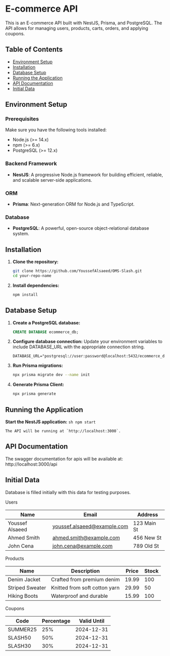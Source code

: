 # E-commerce API

This is an E-commerce API built with NestJS, Prisma, and PostgreSQL. The API allows for managing users, products, carts, orders, and applying coupons.

## Table of Contents
- [Environment Setup](#environment-setup)
- [Installation](#installation)
- [Database Setup](#database-setup)
- [Running the Application](#running-the-application)
- [API Documentation](#api-documentation)
- [Initial Data](#initial-data)

## Environment Setup

### Prerequisites
Make sure you have the following tools installed:
- Node.js (>= 14.x)
- npm (>= 6.x)
- PostgreSQL (>= 12.x)

### Backend Framework
- **NestJS**: A progressive Node.js framework for building efficient, reliable, and scalable server-side applications.

### ORM
- **Prisma**: Next-generation ORM for Node.js and TypeScript.

### Database
- **PostgreSQL**: A powerful, open-source object-relational database system.

## Installation

1. **Clone the repository:**
    ```sh
    git clone https://github.com/YoussefAlsaeed/OMS-Slash.git
    cd your-repo-name
    ```

2. **Install dependencies:**
    ```sh
    npm install
    ```

## Database Setup

1. **Create a PostgreSQL database:**
    ```sql
    CREATE DATABASE ecommerce_db;
    ```

2. **Configure database connection:**
    Update your environment variables to include DATABASE_URL with the appropriate connection string.
    ```env
    DATABASE_URL="postgresql://user:password@localhost:5432/ecommerce_db"
    ```

3. **Run Prisma migrations:**
    ```sh
    npx prisma migrate dev --name init
    ```

4. **Generate Prisma Client:**
    ```sh
    npx prisma generate
    ```

## Running the Application

   **Start the NestJS application:**
    ```sh
    npm start
    ```

    The API will be running at `http://localhost:3000`.

## API Documentation
   The swagger documentation for apis will be available at:
   http://localhost:3000/api

## Initial Data

Database is filled initially with this data for testing purposes.

Users

| Name           | Email                       | Address      |
|----------------|-----------------------------|--------------|
| Youssef Alsaeed| youssef.alsaeed@example.com | 123 Main St  |
| Ahmed Smith    | ahmed.smith@example.com     | 456 New St   |
| John Cena      | john.cena@example.com       | 789 Old St   |

Products

| Name           | Description                | Price | Stock |
|----------------|----------------------------|-------|-------|
| Denim Jacket   | Crafted from premium denim | 19.99 | 100   |
| Striped Sweater| Knitted from soft cotton yarn | 29.99 | 50    |
| Hiking Boots   | Waterproof and durable     | 15.99 | 100   |


Coupons

| Code     | Percentage | Valid Until |
|----------|-------------|-------------|
| SUMMER25 | 25%         | 2024-12-31  |
| SLASH50  | 50%         | 2024-12-31  |
| SLASH30  | 30%         | 2024-12-31  |



